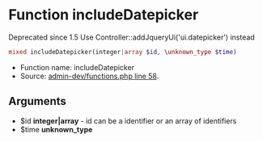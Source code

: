 Function includeDatepicker
===========================

Deprecated since 1.5
Use Controller::addJqueryUi(&#039;ui.datepicker&#039;) instead



```php
mixed includeDatepicker(integer|array $id, \unknown_type $time)
```

* Function name: includeDatepicker
* Source: [admin-dev/functions.php line 58](https://github.com/PrestaShop/PrestaShop/blob/1.6.0.13/admin-dev/functions.php#L58).

Arguments
---------

* $id **integer|array** - id can be a identifier or an array of identifiers
* $time **unknown_type**

